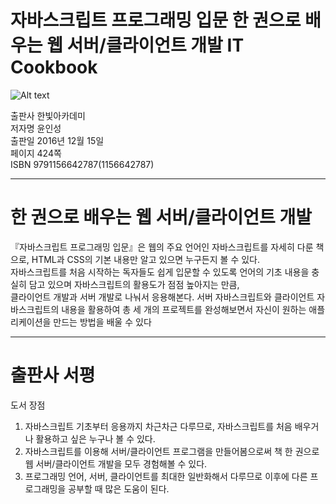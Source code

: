 자바스크립트 프로그래밍 입문 한 권으로 배우는 웹 서버/클라이언트 개발 IT Cookbook
===================================================================================

![Alt text](C:\Users\minj-L\Desktop\자바스크립트프로그래밍입문.jpg)

출판사 한빛아카데미   
저자명 윤인성   
출판일 2016년 12월 15일   
페이지 424쪽   
ISBN 9791156642787(1156642787)   
* * *

# 한 권으로 배우는 웹 서버/클라이언트 개발   

『자바스크립트 프로그래밍 입문』은 웹의 주요 언어인 자바스크립트를 자세히 다룬 책으로, HTML과 CSS의 기본 내용만 알고 있으면 누구든지 볼 수 있다.   
자바스크립트를 처음 시작하는 독자들도 쉽게 입문할 수 있도록 언어의 기초 내용을 충실히 담고 있으며 자바스크립트의 활용도가 점점 높아지는 만큼,   
클라이언트 개발과 서버 개발로 나눠서 응용해본다. 
서버 자바스크립트와 클라이언트 자바스크립트의 내용을 활용하여 총 세 개의 프로젝트를 완성해보면서 자신이 원하는 애플리케이션을 만드는 방법을 배울 수 있다   
* * *

출판사 서평
===========
도서 장점   

1. 자바스크립트 기초부터 응용까지 차근차근 다루므로, 자바스크립트를 처음 배우거나 활용하고 싶은 누구나 볼 수 있다.   
2. 자바스크립트를 이용해 서버/클라이언트 프로그램을 만들어봄으로써 책 한 권으로 웹 서버/클라이언트 개발을 모두 경험해볼 수 있다.   
3. 프로그래밍 언어, 서버, 클라이언트를 최대한 일반화해서 다루므로 이후에 다른 프로그래밍을 공부할 때 많은 도움이 된다.   
